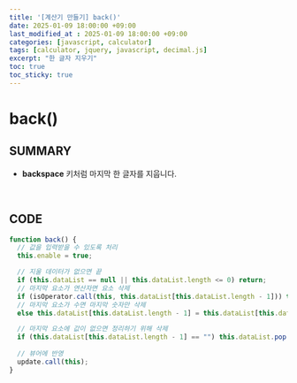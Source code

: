```yaml
---
title: '[계산기 만들기] back()'
date: 2025-01-09 18:00:00 +09:00
last_modified_at : 2025-01-09 18:00:00 +09:00
categories: [javascript, calculator]
tags: [calculator, jquery, javascript, decimal.js]
excerpt: "한 글자 지우기"
toc: true
toc_sticky: true
---
```


# back()

## SUMMARY
- **backspace** 키처럼 마지막 한 글자를 지웁니다.

<br/>

## CODE

```javascript
function back() {
  // 값을 입력받을 수 있도록 처리
  this.enable = true;

  // 지울 데이터가 없으면 끝
  if (this.dataList == null || this.dataList.length <= 0) return;
  // 마지막 요소가 연산자면 요소 삭제
  if (isOperator.call(this, this.dataList[this.dataList.length - 1])) this.dataList.pop();
  // 마지막 요소가 수면 마지막 숫자만 삭제
  else this.dataList[this.dataList.length - 1] = this.dataList[this.dataList.length - 1].slice(0, -1);

  // 마지막 요소에 값이 없으면 정리하기 위해 삭제
  if (this.dataList[this.dataList.length - 1] == "") this.dataList.pop();
  
  // 뷰어에 반영
  update.call(this);
}
```

<br/>
